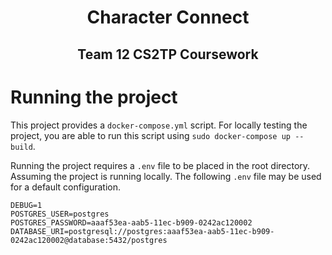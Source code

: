 <h1 align="center">
    Character Connect
</h1>

<h2 align="center">
    Team 12 CS2TP Coursework
</h2>

# Running the project

This project provides a `docker-compose.yml` script. For locally testing the project, you are able to run this script using `sudo docker-compose up --build`.

Running the project requires a `.env` file to be placed in the root directory. Assuming the project is running locally. The following `.env` file may be used for a default configuration.

```
DEBUG=1
POSTGRES_USER=postgres
POSTGRES_PASSWORD=aaaf53ea-aab5-11ec-b909-0242ac120002
DATABASE_URI=postgresql://postgres:aaaf53ea-aab5-11ec-b909-0242ac120002@database:5432/postgres
```